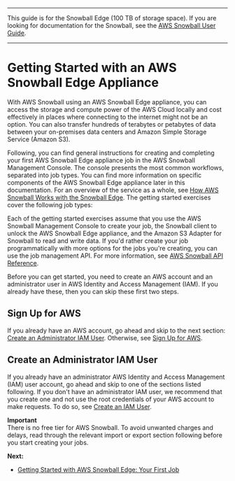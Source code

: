--------

This guide is for the Snowball Edge \(100 TB of storage space\)\. If you are looking for documentation for the Snowball, see the [AWS Snowball User Guide](http://docs.aws.amazon.com/snowball/latest/ug/whatissnowball.html)\.

--------

# Getting Started with an AWS Snowball Edge Appliance<a name="getting-started"></a>

With AWS Snowball using an AWS Snowball Edge appliance, you can access the storage and compute power of the AWS Cloud locally and cost effectively in places where connecting to the internet might not be an option\. You can also transfer hundreds of terabytes or petabytes of data between your on\-premises data centers and Amazon Simple Storage Service \(Amazon S3\)\. 

Following, you can find general instructions for creating and completing your first AWS Snowball Edge appliance job in the AWS Snowball Management Console\. The console presents the most common workflows, separated into job types\. You can find more information on specific components of the AWS Snowball Edge appliance later in this documentation\. For an overview of the service as a whole, see [How AWS Snowball Works with the Snowball Edge](how-it-works.md)\. The getting started exercises cover the following job types:

Each of the getting started exercises assume that you use the AWS Snowball Management Console to create your job, the Snowball client to unlock the AWS Snowball Edge appliance, and the Amazon S3 Adapter for Snowball to read and write data\. If you'd rather create your job programmatically with more options for the jobs you're creating, you can use the job management API\. For more information, see [AWS Snowball API Reference](http://docs.aws.amazon.com/snowball/latest/api-reference/api-reference.html)\.

Before you can get started, you need to create an AWS account and an administrator user in AWS Identity and Access Management \(IAM\)\. If you already have these, then you can skip these first two steps\.

## Sign Up for AWS<a name="signing-up"></a>

If you already have an AWS account, go ahead and skip to the next section: [Create an Administrator IAM User](#create-admin-user)\. Otherwise, see [Sign Up for AWS](setting-up.md#setting-up-signup)\.

## Create an Administrator IAM User<a name="create-admin-user"></a>

If you already have an administrator AWS Identity and Access Management \(IAM\) user account, go ahead and skip to one of the sections listed following\. If you don't have an administrator IAM user, we recommend that you create one and not use the root credentials of your AWS account to make requests\. To do so, see [Create an IAM User](setting-up.md#setting-up-iam)\.

**Important**  
There is no free tier for AWS Snowball\. To avoid unwanted charges and delays, read through the relevant import or export section following before you start creating your jobs\.

**Next:**
+ [Getting Started with AWS Snowball Edge: Your First Job](common-get-start.md)